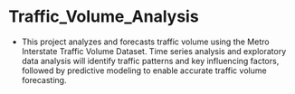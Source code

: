 # Traffic_Volume_Analysis

- This project analyzes and forecasts traffic volume using the Metro Interstate Traffic Volume Dataset. Time series analysis and exploratory data analysis will identify traffic patterns and key influencing factors, followed by predictive modeling to enable accurate traffic volume forecasting.


